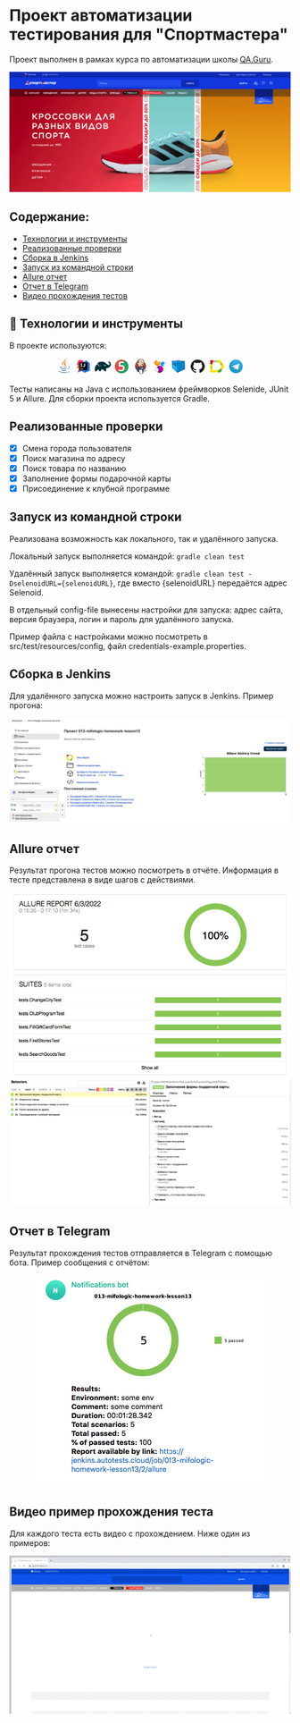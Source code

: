 # Проект автоматизации тестирования для "Спортмастера"

Проект выполнен в рамках курса по автоматизации школы <a href="https://qa.guru">QA.Guru</a>.

<img src="/images/sportmaster.png">

## Содержание:

* <a href="#link-технологии-и-инструменты">Технологии и инструменты</a>
* <a href="#link-реализованные-проверки">Реализованные проверки</a>
* <a href="#link-сборка-в-jenkins">Сборка в Jenkins</a>
* <a href="#link-запуск-из-инструменты-командной-строки">Запуск из командной строки</a>
* <a href="#link-allure-отчет">Allure отчет</a>
* <a href="#link-отчет-в-telegram">Отчет в Telegram</a>
* <a href="#link-видео-прохождения-тестов">Видео прохождения тестов</a>


## :link: Технологии и инструменты
В проекте используются:

<p align="center">
<img width="6%" src="/images/icons/Java.svg">
<img width="6%" src="/images/icons/Intelij_IDEA.svg">
<img width="6%" src="/images/icons/Gradle.svg">
<img width="6%" src="/images/icons/JUnit5.svg">
<img width="6%" src="/images/icons/Jenkins.svg">
<img width="6%" src="/images/icons/Selenide.svg">
<img width="6%" src="/images/icons/Selenoid.svg">
<img width="6%" src="/images/icons/GitHub.svg">
<img width="6%" src="/images/icons/Allure_Report.svg">
<img width="6%" src="/images/icons/Telegram.svg">
</p>

Тесты написаны на Java с использованием фреймворков Selenide, JUnit 5 и Allure. Для сборки проекта используется Gradle.

## Реализованные проверки
- [x] Смена города пользователя
- [x] Поиск магазина по адресу
- [x] Поиск товара по названию
- [x] Заполнение формы подарочной карты
- [x] Присоединение к клубной программе 

## Запуск из командной строки
Реализована возможность как локального, так и удалённого запуска.

Локальный запуск выполняется командой:
`gradle clean test`

Удалённый запуск выполняется командой:
`gradle clean test -DselenoidURL={selenoidURL}`, где вместо {selenoidURL} передаётся адрес Selenoid. 

В отдельный config-file вынесены настройки для запуска: адрес сайта, версия браузера, логин и пароль для удалённого запуска.

Пример файла с настройками можно посмотреть в src/test/resources/config, файл credentials-example.properties.

## Сборка в Jenkins
Для удалённого запуска можно настроить запуск в Jenkins. Пример прогона:

<img src="/images/reports/jenkins_report.png">

## Allure отчет
Результат прогона тестов можно посмотреть в отчёте. Информация в тесте представлена в виде шагов с действиями.

<img src="/images/reports/allure_main.png">
<img src="/images/reports/test_example.png">

## Отчет в Telegram
Результат прохождения тестов отправляется в Telegram с помощью бота. Пример сообщения с отчётом:

<p align="center">
<img src="/images/reports/telegram_report.png">
</p>

## Видео пример прохождения теста
Для каждого теста есть видео с прохождением. Ниже один из примеров:

<p align="center">
<img src="/images/video.gif">
</p>